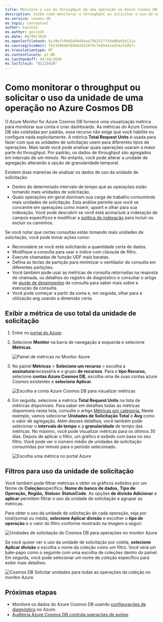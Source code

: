 ```yaml
---
title: Monitore o uso de throughput de uma operação no Azure Cosmos DB
description: Saiba como monitorar o throughput ou solicitar o uso da unidade de uma operação no Azure Cosmos DB. Os proprietários de uma conta do Azure Cosmos DB podem entender quais operações estão tomando mais unidades de Solicitação.
ms.service: cosmos-db
ms.topic: conceptual
author: kanshiG
ms.author: govindk
ms.date: 04/09/2020
ms.openlocfilehash: bc39ef199a5d40d3eaa75023277d3e00b93e131a
ms.sourcegitcommit: fb23286d4769442631079c7ed5da1ed14afdd5fc
ms.translationtype: MT
ms.contentlocale: pt-BR
ms.lasthandoff: 04/10/2020
ms.locfileid: "81115424"
---
```

# <a name="how-to-monitor-throughput-or-request-unit-usage-of-an-operation-in-azure-cosmos-db"></a>Como monitorar o throughput ou solicitar o uso da unidade de uma operação no Azure Cosmos DB

O Azure Monitor for Azure Cosmos DB fornece uma visualização métrica para monitorar sua conta e criar dashboards. As métricas do Azure Cosmos DB são coletadas por padrão, esse recurso não exige que você habilite ou configure nada explicitamente. A métrica **Total Request Units** é usada para fazer com que as unidades de solicitação usem para diferentes tipos de operações. Mais tarde você pode analisar quais operações usaram a maior parte do throughput. Por padrão, os dados de throughput são agregados em intervalo de um minuto. No entanto, você pode alterar a unidade de agregação alterando a opção de granularidade temporal.

Existem duas maneiras de analisar os dados de uso da unidade de solicitação:

* Dentro do determinado intervalo de tempo que as operações estão tomando mais unidades de solicitação.
* Quais operações em geral dominam sua carga de trabalho consumindo mais unidades de solicitação.
Esta análise permite que você se concentre em operações como inserir, upsert e olhar para sua indexação. Você pode descobrir se você está acima/sob a indexação de campos específicos e modificar a [política de indexação](index-policy.md#include-exclude-paths) para incluir ou excluir os caminhos.

Se você notar que certas consultas estão tomando mais unidades de solicitação, você pode tomar ações como:

* Reconsidere se você está solicitando a quantidade certa de dados.
* Modifique a consulta para usar o índice com cláusula de filtro.
* Execute chamadas de função UDF mais baratas.
* Defina as teclas de partição para minimizar o ventilador de consulta em diferentes partições.
* Você também pode usar as métricas de consulta retornadas na resposta de chamada, os detalhes do registro de diagnóstico e consultar o artigo de [ajuste de desempenho](sql-api-query-metrics.md) da consulta para saber mais sobre a execução da consulta.
* Você pode começar a partir da soma e, em seguida, olhar para a utilização avg usando a dimensão certa.

## <a name="view-the-total-request-unit-usage-metric"></a>Exibir a métrica de uso total da unidade de solicitação

1. Entre no [portal do Azure](https://portal.azure.com/).

1. Selecione **Monitor** na barra de navegação à esquerda e selecione **Métricas**.

   ![Painel de métricas no Monitor Azure](./media/monitor-request-unit-usage/monitor-metrics-blade.png)

1. No painel **Métricas** > **Selecione um recurso** > escolha a **assinatura**necessária e o grupo **de recursos**. Para o **tipo Recurso,** selecione **contas Azure Cosmos DB,** escolha uma de suas contas azure Cosmos existentes e **selecione Aplicar**.

   ![Escolha a conta Azure Cosmos DB para visualizar métricas](./media/monitor-request-unit-usage/select-cosmos-db-account.png)

1. Em seguida, selecione a métrica **Total Request Units** na lista de métricas disponíveis. Para saber em detalhes todas as métricas disponíveis nesta lista, consulte o artigo [Métricas por categoria.](monitor-cosmos-db-reference.md) Neste exemplo, vamos selecionar **Unidades de Solicitação Total** e **Avg** como o valor de agregação. Além desses detalhes, você também pode selecionar o **intervalo de tempo** e a **granularidade** de tempo das métricas. No máximo, você pode visualizar métricas para os últimos 30 dias.  Depois de aplicar o filtro, um gráfico é exibido com base no seu filtro. Você pode ver o número médio de unidades de solicitação consumidas por minuto para o período selecionado.  

   ![Escolha uma métrica no portal Azure](./media/monitor-request-unit-usage/request-unit-usage-metric.png)

## <a name="filters-for-request-unit-usage"></a>Filtros para uso da unidade de solicitação

Você também pode filtrar métricas e obter os gráficos exibidos por um Nome de **Coleção**específico, **Nome do banco de dados,** **Tipo de Operação,** **Região,** **Status**e **StatusCode**. As opções **de divisão Adicionar** e **aplicar** permitem filtrar o uso da unidade de solicitação e agrupar as métricas.

Para obter o uso da unidade de solicitação de cada operação, seja por total(soma) ou média, **selecione Aplicar divisão** e escolher o **tipo de operação** e o valor do filtro conforme mostrado na imagem a seguir:

   ![Unidades de solicitação do Cosmos DB para operações no monitor Azure](./media/monitor-request-unit-usage/request-unit-usage-operations.png)

Se você quiser ver o uso da unidade de solicitação por coleta, **selecione Aplicar divisão** e escolha o nome da coleção como um filtro. Você verá um bate-papo como o seguinte com uma escolha de coleções dentro do painel. Em seguida, você pode selecionar um nome de coleção específico para exibir mais detalhes:

   ![Cosmos DB Solicitar unidades para todas as operações da coleção no monitor Azure](./media/monitor-request-unit-usage/request-unit-usage-collection.png)

## <a name="next-steps"></a>Próximas etapas

* Monitore os dados do Azure Cosmos DB usando [configurações de diagnóstico](cosmosdb-monitor-resource-logs.md) no Azure.
* [Auditoria Azure Cosmos DB controla operações de aviões](audit-control-plane-logs.md)
